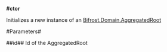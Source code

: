 **#ctor**

Initializes a new instance of an [Bifrost.Domain.AggregatedRoot](Bifrost.Domain.AggregatedRoot)

#Parameters#


##id##
Id of the AggregatedRoot
